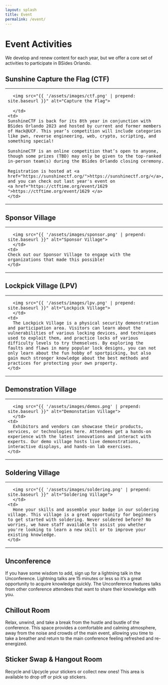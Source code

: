 ```yaml
---
layout: splash
title: Event
permalink: /event/
---
```

# Event Activities
We develop and renew content for each year, but we offer a core set of activities to participate in BSides Orlando.

## Sunshine Capture the Flag (CTF)
<table style="width:100%">
    <td style="width:30%">
    
      <img src="{{ '/assets/images/ctf.png' | prepend: site.baseurl }}" alt="Capture the Flag">

      </td>
    <td>
    SunshineCTF is back for its 8th year in conjunction with BSides Orlando 2023 and hosted by current and former members of Hack@UCF. This year’s competition will include categories like pwn, reverse engineering, web, crypto, scripting, and something special!

    SunshineCTF is an online competition that’s open to anyone, though some prizes (TBD) may only be given to the top-ranked in-person team(s) during the BSides Orlando closing ceremony.

    Registration is hosted at <a href="https://sunshinectf.org/">https://sunshinectf.org/</a>, and you can check out last year's event on
    <a href="https://ctftime.org/event/1629 ">https://ctftime.org/event/1629 </a>
    </td>
</table>


## Sponsor Village
<table style="width:100%">
    <td style="width:30%">

      <img src="{{ '/assets/images/sponsor.png' | prepend: site.baseurl }}" alt="Sponsor Village">
      </td>
    <td>
    Check out our Sponsor Village to engage with the organizations that made this possible!
    </td>
</table>


## Lockpick Village (LPV)
<table style="width:100%">
    <td style="width:30%">

      <img src="{{ '/assets/images/lpv.png' | prepend: site.baseurl }}" alt="Lockpick Village">
      </td>
    <td>
      The Lockpick Village is a physical security demonstration and participation area. Visitors can learn about the vulnerabilities of various locking devices, and techniques used to exploit them, and practice locks of various difficulty levels to try themselves. By exploring the faults and flaws in many popular lock designs, you can not only learn about the fun hobby of sportpicking, but also gain much stronger knowledge about the best methods and practices for protecting your own property.
    </td>
</table>

## Demonstration Village
<table style="width:100%">
    <td style="width:30%">

      <img src="{{ '/assets/images/demos.png' | prepend: site.baseurl }}" alt="Demonstation Village">
      </td>
    <td>
      Exhibitors and vendors can showcase their products, services, or technologies here. Attendees get a hands-on experience with the latest innovations and interact with experts. Our demo village hosts live demonstrations, interactive displays, and hands-on lab exercises.
    </td>
</table>

## Soldering Village
<table style="width:100%">
    <td style="width:30%">

      <img src="{{ '/assets/images/soldering.png' | prepend: site.baseurl }}" alt="Soldering Village">
      </td>
    <td>
      Hone your skills and assemble your badge in our soldering village. This village is a great opportunity for beginners to get started with soldering. Never soldered before? No worries, we have staff available to assist you whether you're looking to learn a new skill or to improve your existing knowledge.
    </td>
</table>

## Unconference
If you have some wisdom to add, sign up for a lightning talk in the Unconference. Lightning talks are 15 minutes or less so it’s a great opportunity to acquire knowledge quickly. The Unconference features talks from other conference attendees that want to share their knowledge with you.

## Chillout Room
Relax, unwind, and take a break from the hustle and bustle of the conference. This space provides a comfortable and calming atmosphere, away from the noise and crowds of the main event, allowing you time to take a breather and return to the main conference feeling refreshed and re-energized.

## Sticker Swap & Hangout Room
Recycle and Upcycle your stickers or collect new ones! This area is available to drop off or pick up stickers.
